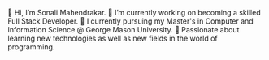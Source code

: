 👋 Hi, I’m Sonali Mahendrakar.
🔭 I’m currently working on becoming a skilled Full Stack Developer.
🌱 I currently pursuing my Master's in Computer and Information Science @ George Mason University.
💞️ Passionate about learning new technologies as well as new fields in the world of programming.
